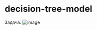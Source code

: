 # decision-tree-model

Задача:
![image](https://github.com/atteloiv/decision-tree-model/assets/126150021/f2ff0ed9-75ae-444b-a49e-8ddd45a5b29c)
